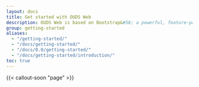```yaml
---
layout: docs
title: Get started with OUDS Web
description: OUDS Web is based on Bootstrap&#58; a powerful, feature-packed frontend toolkit. Build anything—from prototype to production—in minutes.
group: getting-started
aliases:
  - "/getting-started/"
  - "/docs/getting-started/"
  - "/docs/0.0/getting-started/"
  - "/docs/getting-started/introduction/"
toc: true
---
```


{{< callout-soon "page" >}}
